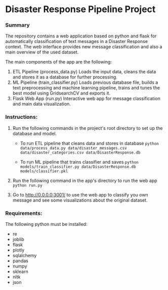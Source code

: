 # Disaster Response Pipeline Project
### Summary
The repository contains a web application based on python and flask for automatically classification of text messages in a Disaster Response context. 
The web interface provides new message classification and also a main overview of the used dataset.

The main components of the app are the following:
1) ETL Pipeline (process_data.py) Loads the input data, cleans the data and stores it as a database for further processing.
2) ML Pipeline (train_classifier.py) Loads previous database file, builds a text preprocessing and machine learning pipeline, 
trains and tunes the best model using GridsearchCV and exports it.
3) Flask Web App (run.py) Interactive web app for message classification and main data visualization.

### Instructions: 

1. Run the following commands in the project's root directory to set up the database and model.

    - To run ETL pipeline that cleans data and stores in database
        `python data/process_data.py data/disaster_messages.csv data/disaster_categories.csv data/DisasterResponse.db`

    - To run ML pipeline that trains classifier and saves
        `python models/train_classifier.py data/DisasterResponse.db models/classifier.pkl`
      

2. Run the following command in the app's directory to run the web app
    `python run.py`

3. Go to http://0.0.0.0:3001/ to use the web app to classify you own message and see some visualizations about the original dataset.


### Requirements:
The following python must be installed: 
* re
* joblib
* flask
* plotly
* sqlalchemy
* pandas
* numpy
* sklearn
* nltk
* json

